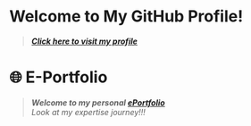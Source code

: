 # Welcome to My GitHub Profile! 
>  _**[Click here to visit my profile](https://github.com/kalai7-web)**_ <br>

# 🌐 E-Portfolio
> _**Welcome to my personal [ePortfolio](http://127.0.0.1:5500/index.html)**_ <br>
>  _Look at my expertise journey!!!_


